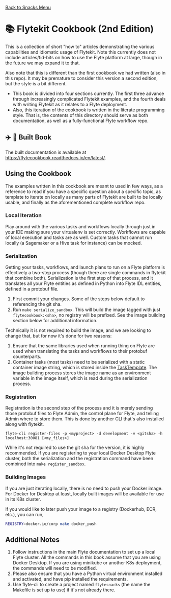 [Back to Snacks Menu](../README.md)

# :books: Flytekit Cookbook (2nd Edition)

This is a collection of short "how to" articles demonstrating the various capabilities and idiomatic usage of Flytekit.
Note this currently does not include articles/tid-bits on how to use the Flyte platform at large, though in the future we may expand it to that.

Also note that this is different than the first cookbook we had written (also in this repo). It may be premature to consider this version a second edition, but the style is a bit different.
  * This book is divided into four sections currently. The first three advance through increasingly complicated Flytekit examples, and the fourth deals with writing Flytekit as it relates to a Flyte deployment.
  * Also, this iteration of the cookbook is written in the literate programming style. That is, the contents of this directory should serve as both documentation, as well as a fully-functional Flyte workflow repo.

## :airplane: :closed_book: Built Book

The built documentation is available at https://flytecookbook.readthedocs.io/en/latest/.

## Using the Cookbook

The examples written in this cookbook are meant to used in few ways, as a reference to read if you have a specific question about a specific topic, as template to iterate on locally as many parts of Flytekit are built to be locally usable, and finally as the aforementioned complete workflow repo.

### Local Iteration

Play around with the various tasks and workflows locally through just in your IDE making sure your virtualenv is set correctly. Workflows are capable of local execution and tasks are as well. Custom tasks that cannot run locally (a Sagemaker or a Hive task for instance) can be mocked.

### Serialization
Getting your tasks, workflows, and launch plans to run on a Flyte platform is effectively a two-step process (though there are single commands in flytekit that combine both).  Serialization is the first step of that process, and it translates all your Flyte entities as defined in Python into Flyte IDL entities, defined in a protobuf file.

1. First commit your changes. Some of the steps below default to referencing the git sha.
1. Run `make serialize_sandbox`. This will build the image tagged with just `flytecookbook:<sha>`, no registry will be prefixed. See the image building section below for additional information.

Technically it is not required to build the image, and we are looking to change that, but for now it's done for two reasons:
1. Ensure that the same libraries used when running thing on Flyte are used when translating the tasks and workflows to their protobuf counterparts.
1. Container tasks (most tasks) need to be serialized with a static container image string, which is stored inside the [TaskTemplate](https://github.com/lyft/flyteidl/blob/cee566b2e6e109120f1bb34c980b1cfaf006a473/protos/flyteidl/core/tasks.proto#L134). The image building process stores the image name as an environment variable in the image itself, which is read during the serialization process.

### Registration
Registration is the second step of the process and it is merely sending those protobuf files to Flyte Admin, the control plane for Flyte, and telling Admin where to store them. This is done by another CLI that's also installed along with flytekit.

`flyte-cli register-files -p <myproject> -d development -v <gitsha> -h localhost:30081 [<my_files>]`

While it's not required to use the git sha for the version, it is highly recommended. If you are registering to your local Docker Desktop Flyte cluster, both the serialization and the registration command have been combined into `make register_sandbox`.

### Building Images
If you are just iterating locally, there is no need to push your Docker image. For Docker for Desktop at least, locally built images will be available for use in its K8s cluster.

If you would like to later push your image to a registry (Dockerhub, ECR, etc.), you can run,

```bash
REGISTRY=docker.io/corp make docker_push
```

## Additional Notes
1. Follow instructions in the main Flyte documentation to set up a local Flyte cluster. All the commands in this book assume that you are using Docker Desktop. If you are using minikube or another K8s deployment, the commands will need to be modified.
1. Please also ensure that you have a Python virtual environment installed and activated, and have pip installed the requirements.
1. Use flyte-cli to create a project named `flytesnacks` (the name the Makefile is set up to use) if it's not already there.
